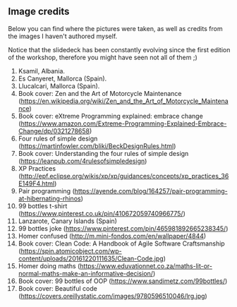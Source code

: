 ## Image credits

Below you can find where the pictures were taken, as well as credits from the images I haven't authored myself.

Notice that the slidedeck has been constantly evolving since the first edition of the workshop, therefore you might have seen not all of them ;)

1. Ksamil, Albania.
2. Es Canyeret, Mallorca (Spain).
3. Llucalcari, Mallorca (Spain).
4. Book cover: Zen and the Art of Motorcycle Maintenance (https://en.wikipedia.org/wiki/Zen_and_the_Art_of_Motorcycle_Maintenance)
5. Book cover: eXtreme Programming explained: embrace change
(https://www.amazon.com/Extreme-Programming-Explained-Embrace-Change/dp/0321278658)
6. Four rules of simple design
(https://martinfowler.com/bliki/BeckDesignRules.html)
7. Book cover: Understanding the four rules of simple design
(https://leanpub.com/4rulesofsimpledesign)
8. XP Practices (http://epf.eclipse.org/wikis/xp/xp/guidances/concepts/xp_practices_36E149F4.html)
9. Pair programming
(https://ayende.com/blog/164257/pair-programming-at-hibernating-rhinos)
10. 99 bottles t-shirt (https://www.pinterest.co.uk/pin/410672059740966775/)
11. Lanzarote, Canary Islands (Spain)
12. 99 bottles joke (https://www.pinterest.com/pin/465981892665238345/)
13. Homer confused (http://m.mini-fondos.com/en/wallpaper/4844)
14. Book cover: Clean Code: A Handbook of Agile Software Craftsmanship (https://spin.atomicobject.com/wp-content/uploads/20161220111635/Clean-Code.jpg)
15. Homer doing maths (https://www.eduvationnet.co.za/maths-lit-or-normal-maths-make-an-informative-decision/)
16. Book cover: 99 bottles of OOP (https://www.sandimetz.com/99bottles/)
17. Book cover: Beautiful code (https://covers.oreillystatic.com/images/9780596510046/lrg.jpg)
